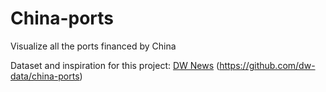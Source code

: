 # China-ports
Visualize all the ports financed by China 

Dataset and inspiration for this project: [DW News](https://www.youtube.com/@dwnews) (https://github.com/dw-data/china-ports)
